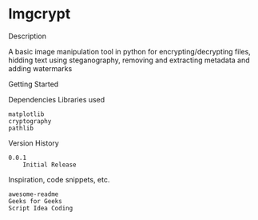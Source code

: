# Imgcrypt

Description

A basic image manipulation tool in python for encrypting/decrypting files, hidding text using steganography, removing and extracting metadata and adding watermarks



Getting Started

Dependencies
Libraries used 
   
    matplotlib 
    cryptography 
    pathlib


Version History
    
    0.0.1
        Initial Release


Inspiration, code snippets, etc.

    awesome-readme
    Geeks for Geeks
    Script Idea Coding
